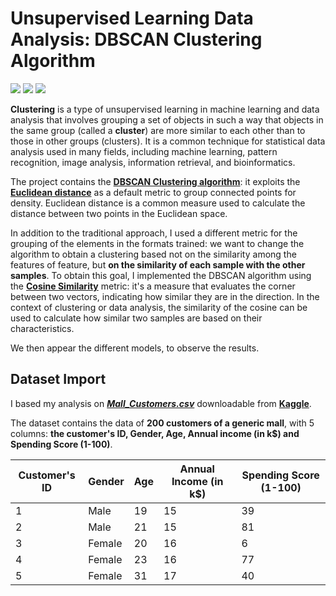 # Unsupervised Learning Data Analysis: DBSCAN Clustering Algorithm
<div align="left">
<img src="https://img.shields.io/badge/Python-FFD43B?style=for-the-badge&logo=python&logoColor=blue" />
<img src="https://img.shields.io/badge/Jupyter-F37626.svg?&style=for-the-badge&logo=Jupyter&logoColor=white" />
  <img src="https://img.shields.io/badge/scikit_learn-F7931E?style=for-the-badge&logo=scikit-learn&logoColor=white" />
<div/>

**Clustering** is a type of unsupervised learning in machine learning and data analysis that involves grouping a set of objects in such a way that objects in the same group (called a **cluster**) are more similar to each other than to those in other groups (clusters). It is a common technique for statistical data analysis used in many fields, including machine learning, pattern recognition, image analysis, information retrieval, and bioinformatics.

The project contains the [**DBSCAN Clustering algorithm**](https://it.wikipedia.org/wiki/Dbscan): it exploits the [**Euclidean distance**](https://en.wikipedia.org/wiki/Euclidean_distance) as a default metric to group connected points for density. Euclidean distance is a common measure used to calculate the distance between two points in the Euclidean space.

In addition to the traditional approach, I used a different metric for the grouping of the elements in the formats trained: we want to change the algorithm to obtain a clustering based not on the similarity among the features of feature, but **on the similarity of each sample with the other samples**. To obtain this goal, I implemented the DBSCAN algorithm using the [**Cosine Similarity**](https://en.wikipedia.org/wiki/Cosine_similarity) metric: it's a measure that evaluates the corner between two vectors, indicating how similar they are in the direction. In the context of clustering or data analysis, the similarity of the cosine can be used to calculate how similar two samples are based on their characteristics.

We then appear the different models, to observe the results.


## Dataset Import
I based my analysis on [**_Mall_Customers.csv_**](https://www.kaggle.com/datasets/shwetabh123/mall-customers) downloadable from [**Kaggle**](https://www.kaggle.com/).

The dataset contains the data of **200 customers of a generic mall**, with 5 columns: **the customer's ID, Gender, Age, Annual income (in k$) and Spending Score (1-100)**.

| Customer's ID | Gender | Age | Annual Income (in k$) | Spending Score (1-100) |
|---------------|--------|-----|-----------------------|------------------------|
| 1             | Male   | 19  | 15                    | 39                     |
| 2             | Male   | 21  | 15                    | 81                     |
| 3             | Female | 20  | 16                    | 6                      |
| 4             | Female | 23  | 16                    | 77                     |
| 5             | Female | 31  | 17                    | 40                     |

